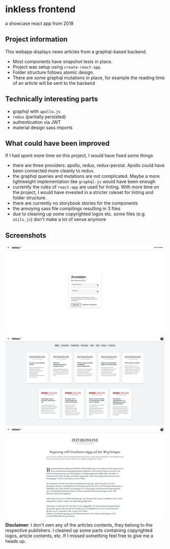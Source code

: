 # inkless frontend

a showcase react app from 2018

## Project information

This webapp displays news articles from a graphql-based backend.

* Most components have snapshot tests in place.
* Project was setup using `create-react-app`.
* Folder structure follows atomic design.
* There are some graphql mutations in place, for example the reading time of an article will be sent to the backend

## Technically interesting parts
- graphql with `apollo.js`
- `redux` (partially persisted)
- authentication via JWT
- material design sass imports

## What could have been improved
If I had spent more time on this project, I would have fixed some things

* there are three providers: apollo, redux, redux-persist. Apollo could have been connected more cleanly to redux.
* the graphql queries and mutations are not complicated. Maybe a more lightweight implementation like `graphql-js` would have been enough
* currently the rules of `react-app` are used for linting. With more time on the project, I would have invested in a stricter ruleset for linting and folder structure.
* there are currently no storybook stories for the components
* the annoying sass file compilings resulting in 3 files
* due to cleaning up some copyrighted logos etc. some files (e.g. `utils.js`) don't make a lot of sense anymore

## Screenshots

![login](./screenshots/login.png)
![grid](./screenshots/grid.png)
![article](./screenshots/article.png)

**Disclaimer**: I don't own any of the articles contents, they belong to the respective publishers. I cleaned up some parts containing copyrighted logos, article contents, etc.
If I missed something feel free to give me a heads up.
